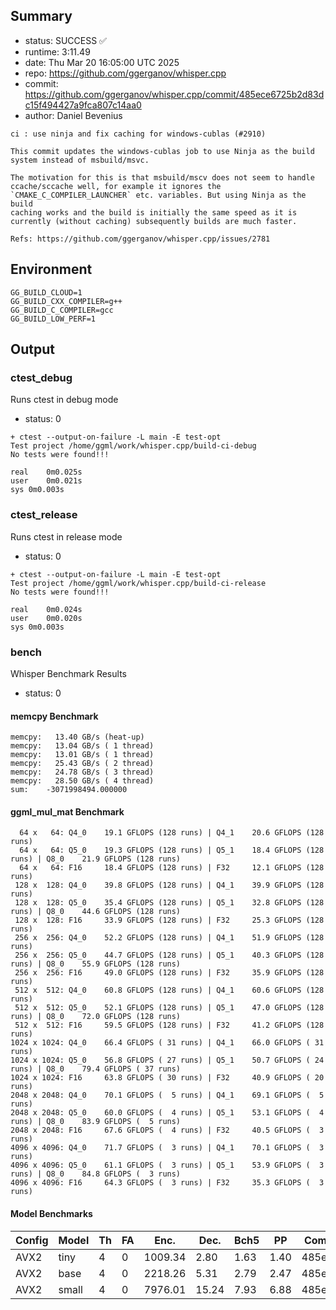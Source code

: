 ## Summary

- status:  SUCCESS ✅
- runtime: 3:11.49
- date:    Thu Mar 20 16:05:00 UTC 2025
- repo:    https://github.com/ggerganov/whisper.cpp
- commit:  https://github.com/ggerganov/whisper.cpp/commit/485ece6725b2d83dc15f494427a9fca807c14aa0
- author:  Daniel Bevenius
```
ci : use ninja and fix caching for windows-cublas (#2910)

This commit updates the windows-cublas job to use Ninja as the build
system instead of msbuild/msvc.

The motivation for this is that msbuild/mscv does not seem to handle
ccache/sccache well, for example it ignores the
`CMAKE_C_COMPILER_LAUNCHER` etc. variables. But using Ninja as the build
caching works and the build is initially the same speed as it is
currently (without caching) subsequently builds are much faster.

Refs: https://github.com/ggerganov/whisper.cpp/issues/2781
```

## Environment

```
GG_BUILD_CLOUD=1
GG_BUILD_CXX_COMPILER=g++
GG_BUILD_C_COMPILER=gcc
GG_BUILD_LOW_PERF=1
```

## Output

### ctest_debug

Runs ctest in debug mode
- status: 0
```
+ ctest --output-on-failure -L main -E test-opt
Test project /home/ggml/work/whisper.cpp/build-ci-debug
No tests were found!!!

real	0m0.025s
user	0m0.021s
sys	0m0.003s
```
### ctest_release

Runs ctest in release mode
- status: 0
```
+ ctest --output-on-failure -L main -E test-opt
Test project /home/ggml/work/whisper.cpp/build-ci-release
No tests were found!!!

real	0m0.024s
user	0m0.020s
sys	0m0.003s
```
### bench

Whisper Benchmark Results
- status: 0
#### memcpy Benchmark

```
memcpy:   13.40 GB/s (heat-up)
memcpy:   13.04 GB/s ( 1 thread)
memcpy:   13.01 GB/s ( 1 thread)
memcpy:   25.43 GB/s ( 2 thread)
memcpy:   24.78 GB/s ( 3 thread)
memcpy:   28.50 GB/s ( 4 thread)
sum:    -3071998494.000000
```

#### ggml_mul_mat Benchmark

```
  64 x   64: Q4_0    19.1 GFLOPS (128 runs) | Q4_1    20.6 GFLOPS (128 runs)
  64 x   64: Q5_0    19.3 GFLOPS (128 runs) | Q5_1    18.4 GFLOPS (128 runs) | Q8_0    21.9 GFLOPS (128 runs)
  64 x   64: F16     18.4 GFLOPS (128 runs) | F32     12.1 GFLOPS (128 runs)
 128 x  128: Q4_0    39.8 GFLOPS (128 runs) | Q4_1    39.9 GFLOPS (128 runs)
 128 x  128: Q5_0    35.4 GFLOPS (128 runs) | Q5_1    32.8 GFLOPS (128 runs) | Q8_0    44.6 GFLOPS (128 runs)
 128 x  128: F16     33.9 GFLOPS (128 runs) | F32     25.3 GFLOPS (128 runs)
 256 x  256: Q4_0    52.2 GFLOPS (128 runs) | Q4_1    51.9 GFLOPS (128 runs)
 256 x  256: Q5_0    44.7 GFLOPS (128 runs) | Q5_1    40.3 GFLOPS (128 runs) | Q8_0    55.9 GFLOPS (128 runs)
 256 x  256: F16     49.0 GFLOPS (128 runs) | F32     35.9 GFLOPS (128 runs)
 512 x  512: Q4_0    60.8 GFLOPS (128 runs) | Q4_1    60.6 GFLOPS (128 runs)
 512 x  512: Q5_0    52.1 GFLOPS (128 runs) | Q5_1    47.0 GFLOPS (128 runs) | Q8_0    72.0 GFLOPS (128 runs)
 512 x  512: F16     59.5 GFLOPS (128 runs) | F32     41.2 GFLOPS (128 runs)
1024 x 1024: Q4_0    66.4 GFLOPS ( 31 runs) | Q4_1    66.0 GFLOPS ( 31 runs)
1024 x 1024: Q5_0    56.8 GFLOPS ( 27 runs) | Q5_1    50.7 GFLOPS ( 24 runs) | Q8_0    79.4 GFLOPS ( 37 runs)
1024 x 1024: F16     63.8 GFLOPS ( 30 runs) | F32     40.9 GFLOPS ( 20 runs)
2048 x 2048: Q4_0    70.1 GFLOPS (  5 runs) | Q4_1    69.1 GFLOPS (  5 runs)
2048 x 2048: Q5_0    60.0 GFLOPS (  4 runs) | Q5_1    53.1 GFLOPS (  4 runs) | Q8_0    83.9 GFLOPS (  5 runs)
2048 x 2048: F16     67.6 GFLOPS (  4 runs) | F32     40.5 GFLOPS (  3 runs)
4096 x 4096: Q4_0    71.7 GFLOPS (  3 runs) | Q4_1    70.1 GFLOPS (  3 runs)
4096 x 4096: Q5_0    61.1 GFLOPS (  3 runs) | Q5_1    53.9 GFLOPS (  3 runs) | Q8_0    84.8 GFLOPS (  3 runs)
4096 x 4096: F16     64.3 GFLOPS (  3 runs) | F32     35.3 GFLOPS (  3 runs)
```

#### Model Benchmarks

|           Config |         Model |  Th |  FA |    Enc. |    Dec. |    Bch5 |      PP |  Commit |
|              --- |           --- | --- | --- |     --- |     --- |     --- |     --- |     --- |
|             AVX2 |          tiny |   4 |   0 | 1009.34 |    2.80 |    1.63 |    1.40 | 485ece6 |
|             AVX2 |          base |   4 |   0 | 2218.26 |    5.31 |    2.79 |    2.47 | 485ece6 |
|             AVX2 |         small |   4 |   0 | 7976.01 |   15.24 |    7.93 |    6.88 | 485ece6 |

